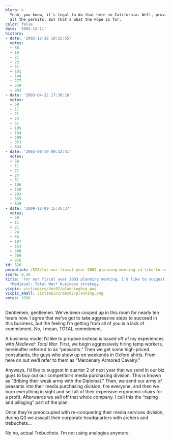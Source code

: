```yaml
---
blurb: >
  Yeah, you know, it's legal to do that here in California. Well, provided you have
  all the permits. But that's what the Pope is for.
color: false
date: '2002-12-11'
history:
- date: '2002-12-28 18:52:55'
  votes:
  - 68
  - 10
  - 21
  - 23
  - 51
  - 101
  - 144
  - 277
  - 340
  - 803
- date: '2003-04-22 17:30:16'
  votes:
  - 69
  - 11
  - 21
  - 24
  - 51
  - 105
  - 154
  - 289
  - 353
  - 834
- date: '2003-08-19 09:32:41'
  votes:
  - 69
  - 11
  - 21
  - 24
  - 51
  - 106
  - 158
  - 293
  - 355
  - 849
- date: '2009-12-09 15:45:37'
  votes:
  - 69
  - 11
  - 21
  - 24
  - 53
  - 107
  - 163
  - 300
  - 360
  - 876
id: 528
permalink: /528/for-our-fiscal-year-2003-planning-meeting-id-like-to-suggest-we-employ-a-medieval-total-war-business-strategy/
score: 8.36
title: 'For our fiscal year 2003 planning meeting, I’d like to suggest we employ a
  *Medieval: Total War* business strategy.'
vicpic: victimpics/dec02/planningbig.png
vicpic_small: victimpics/dec02/planning.png
votes: 1998
---
```


Gentlemen, gentlemen. We’ve been cooped up in this room for nearly ten
hours now. I agree that we’ve got to take aggressive steps to succeed in
this business, but the feeling I’m getting from all of you is a lack of
commitment. No, I mean, TOTAL commitment.

A business model I’d like to propose instead is based off of my
experiences with *Medieval: Total War*. First, we begin aggressively
hiring temp workers, hereinafter referred to as “peasants.” Then we get
some high-priced consultants, the guys who show up on weekends in Oxford
shirts. From here on out we’ll refer to them as “Mercenary Armored
Cavalry.”

Anyways, I’d like to suggest in quarter 2 of next year that we send in
our biz guys to buy out our competitor’s media purchasing division. This
is known as “Bribing their weak army with the Diplomat.” Then, we send
our army of peasants into their media purchasing division, fire
everyone, and then we burn everything in sight and sell all of their
expensive ergonomic chairs for a profit. Afterwards we sell off that
whole company. I call this the “raping and pillaging” part of the plan.

Once they’re preoccupied with re-conquering their media services
division, during Q3 we assault their corporate headquarters with archers
and trebuchets...

No no, actual Trebuchets. I’m not using analogies anymore.